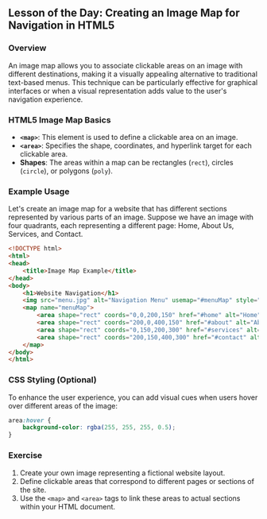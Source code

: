 ## Lesson of the Day: Creating an Image Map for Navigation in HTML5

### Overview
An image map allows you to associate clickable areas on an image with different destinations, making it a visually appealing alternative to traditional text-based menus. This technique can be particularly effective for graphical interfaces or when a visual representation adds value to the user's navigation experience.

### HTML5 Image Map Basics
- **`<map>`**: This element is used to define a clickable area on an image.
- **`<area>`**: Specifies the shape, coordinates, and hyperlink target for each clickable area.
- **Shapes**: The areas within a map can be rectangles (`rect`), circles (`circle`), or polygons (`poly`).

### Example Usage
Let's create an image map for a website that has different sections represented by various parts of an image. Suppose we have an image with four quadrants, each representing a different page: Home, About Us, Services, and Contact.

```html
<!DOCTYPE html>
<html>
<head>
    <title>Image Map Example</title>
</head>
<body>
    <h1>Website Navigation</h1>
    <img src="menu.jpg" alt="Navigation Menu" usemap="#menuMap" style="width: 400px; height: 300px;">
    <map name="menuMap">
        <area shape="rect" coords="0,0,200,150" href="#home" alt="Home">
        <area shape="rect" coords="200,0,400,150" href="#about" alt="About Us">
        <area shape="rect" coords="0,150,200,300" href="#services" alt="Services">
        <area shape="rect" coords="200,150,400,300" href="#contact" alt="Contact">
    </map>
</body>
</html>
```

### CSS Styling (Optional)
To enhance the user experience, you can add visual cues when users hover over different areas of the image:

```css
area:hover {
    background-color: rgba(255, 255, 255, 0.5);
}
```

### Exercise
1. Create your own image representing a fictional website layout.
2. Define clickable areas that correspond to different pages or sections of the site.
3. Use the `<map>` and `<area>` tags to link these areas to actual sections within your HTML document.
